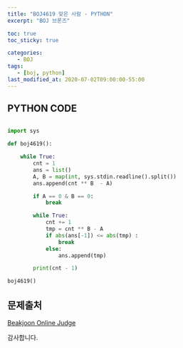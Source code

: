 ```yaml
---
title: "BOJ4619 맞은 사람 - PYTHON"
excerpt: "BOJ 브론즈"

toc: true
toc_sticky: true

categories: 
   - BOJ
tags:
   - [boj, python]
last_modified_at: 2020-07-02T09:00:00-55:00
---
```


## PYTHON CODE

```python

import sys

def boj4619():

    while True:
        cnt = 1
        ans = list()
        A, B = map(int, sys.stdin.readline().split())
        ans.append(cnt ** B  - A)

        if A == 0 & B == 0:
            break

        while True:
            cnt += 1
            tmp = cnt ** B - A
            if abs(ans[-1]) <= abs(tmp) :
                break
            else:
                ans.append(tmp)

        print(cnt - 1)

boj4619()

```

## 문제출처
[Beakjoon Online Judge](https://www.acmicpc.net/problem/4619)
 

감사합니다.



